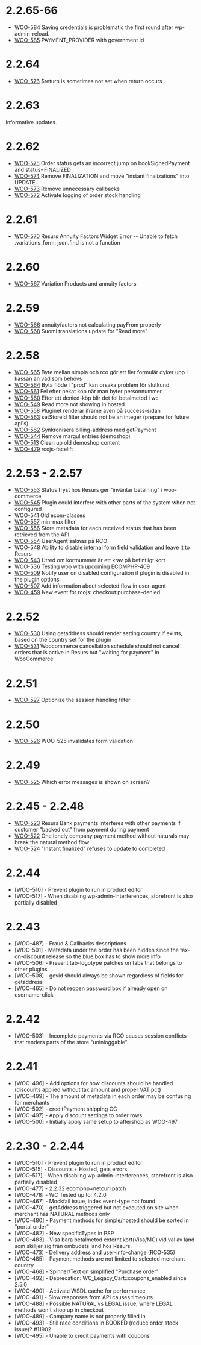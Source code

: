 # 2.2.65-66

* [WOO-584](https://resursbankplugins.atlassian.net/browse/WOO-584) Saving credentials is problematic the first round
  after wp-admin-reload.
* [WOO-585](https://resursbankplugins.atlassian.net/browse/WOO-585) PAYMENT_PROVIDER with government id

# 2.2.64

* [WOO-576](https://resursbankplugins.atlassian.net/browse/WOO-576) $return is sometimes not set when return occurs

# 2.2.63

Informative updates.

# 2.2.62

* [WOO-575](https://resursbankplugins.atlassian.net/browse/WOO-575) Order status gets an incorrect jump on
  bookSignedPayment and status=FINALIZED
* [WOO-574](https://resursbankplugins.atlassian.net/browse/WOO-574) Remove FINALIZATION and move "instant finalizations"
  into UPDATE.
* [WOO-573](https://resursbankplugins.atlassian.net/browse/WOO-573) Remove unnecessary callbacks
* [WOO-572](https://resursbankplugins.atlassian.net/browse/WOO-572) Activate logging of order stock handling

# 2.2.61

* [WOO-570](https://resursbankplugins.atlassian.net/browse/WOO-570) Resurs Annuity Factors Widget Error -- Unable to
  fetch .variations\_form: json.find is not a function

# 2.2.60

* [WOO-567](https://resursbankplugins.atlassian.net/browse/WOO-567) Variation Products and annuity factors

# 2.2.59

* [WOO-566](https://resursbankplugins.atlassian.net/browse/WOO-566) annuityfactors not calculating payFrom properly
* [WOO-568](https://resursbankplugins.atlassian.net/browse/WOO-568) Suomi translations update for "Read more"

# 2.2.58

* [WOO-565](https://resursbankplugins.atlassian.net/browse/WOO-565) Byte mellan simpla och rco gör att fler formulär
  dyker upp i kassan än vad som behövs
* [WOO-564](https://resursbankplugins.atlassian.net/browse/WOO-564) Byta flöde i "prod" kan orsaka problem för slutkund
* [WOO-561](https://resursbankplugins.atlassian.net/browse/WOO-561) Fel efter nekat köp när man byter personnummer
* [WOO-560](https://resursbankplugins.atlassian.net/browse/WOO-560) Efter ett denied-köp blir det fel betalmetod i wc
* [WOO-549](https://resursbankplugins.atlassian.net/browse/WOO-549) Read more not showing in hosted
* [WOO-558](https://resursbankplugins.atlassian.net/browse/WOO-558) Pluginet renderar iframe även på success-sidan
* [WOO-563](https://resursbankplugins.atlassian.net/browse/WOO-563) setStoreId filter should not be an integer \(prepare
  for future api's\)
* [WOO-562](https://resursbankplugins.atlassian.net/browse/WOO-562) Synkronisera billing-address med getPayment
* [WOO-544](https://resursbankplugins.atlassian.net/browse/WOO-544) Remove margul entries \(demoshop\)
* [WOO-513](https://resursbankplugins.atlassian.net/browse/WOO-513) Clean up old demoshop content
* [WOO-479](https://resursbankplugins.atlassian.net/browse/WOO-479) rcojs-facelift

# 2.2.53 - 2.2.57

* [WOO-553](https://resursbankplugins.atlassian.net/browse/WOO-553) Status fryst hos Resurs ger "inväntar betalning" i
  woo-commerce
* [WOO-545](https://resursbankplugins.atlassian.net/browse/WOO-545) Plugin could interfere with other parts of the
  system when not configured
* [WOO-541](https://resursbankplugins.atlassian.net/browse/WOO-541) Old ecom-classes
* [WOO-557](https://resursbankplugins.atlassian.net/browse/WOO-557) min-max filter
* [WOO-556](https://resursbankplugins.atlassian.net/browse/WOO-556) Store metadata for each received status that has
  been retrieved from the API
* [WOO-554](https://resursbankplugins.atlassian.net/browse/WOO-554) UserAgent saknas på RCO
* [WOO-548](https://resursbankplugins.atlassian.net/browse/WOO-548) Ability to disable internal form field validation
  and leave it to Resurs
* [WOO-543](https://resursbankplugins.atlassian.net/browse/WOO-543) Utred om kortnummer är ett krav på befintligt kort
* [WOO-536](https://resursbankplugins.atlassian.net/browse/WOO-536) Testing woo with upcoming ECOMPHP-409
* [WOO-509](https://resursbankplugins.atlassian.net/browse/WOO-509) Notify user on disabled configuration if plugin is
  disabled in the plugin options
* [WOO-507](https://resursbankplugins.atlassian.net/browse/WOO-507) Add information about selected flow in user-agent
* [WOO-459](https://resursbankplugins.atlassian.net/browse/WOO-459) New event for rcojs: checkout:purchase-denied

# 2.2.52

* [WOO-530](https://resursbankplugins.atlassian.net/browse/WOO-530) Using getaddress should render setting country if
  exists, based on the country set for the plugin
* [WOO-531](https://resursbankplugins.atlassian.net/browse/WOO-531) Woocommerce cancellation schedule should not cancel
  orders that is active in Resurs but "waiting for payment" in WooCommerce

# 2.2.51

* [WOO-527](https://resursbankplugins.atlassian.net/browse/WOO-527) Optionize the session handling filter

# 2.2.50

* [WOO-526](https://resursbankplugins.atlassian.net/browse/WOO-526) WOO-525 invalidates form validation

# 2.2.49

* [WOO-525](https://resursbankplugins.atlassian.net/browse/WOO-525) Which error messages is shown on screen?

# 2.2.45 - 2.2.48

* [WOO-523](https://resursbankplugins.atlassian.net/browse/WOO-523) Resurs Bank payments interferes with other payments
  if customer "backed out" from payment during payment
* [WOO-522](https://resursbankplugins.atlassian.net/browse/WOO-522) One lonely company payment method without naturals
  may break the natural method flow
* [WOO-524](https://resursbankplugins.atlassian.net/browse/WOO-524) "Instant finalized" refuses to update to completed

# 2.2.44

* [WOO-510] - Prevent plugin to run in product editor
* [WOO-517] - When disabling wp-admin-interferences, storefront is also partially disabled

# 2.2.43

* [WOO-487] - Fraud & Callbacks descriptions
* [WOO-501] - Metadata under the order has been hidden since the tax-on-discount release so the blue box has to show
  more info
* [WOO-506] - Prevent tab-logotype patches on tabs that belongs to other plugins
* [WOO-508] - govid should always be shown regardless of fields for getaddress
* [WOO-465] - Do not reopen password box if already open on username-click

# 2.2.42

* [WOO-503] - Incomplete payments via RCO causes session conflicts that renders parts of the store "uninloggable".

# 2.2.41

* [WOO-496] - Add options for how discounts should be handled (discounts applied without tax amount and proper VAT pct)
* [WOO-499] - The amount of metadata in each order may be confusing for merchants
* [WOO-502] - creditPayment shipping CC
* [WOO-497] - Apply discount settings to order rows
* [WOO-500] - Initially apply same setup to aftershop as WOO-497

# 2.2.30 - 2.2.44

* [WOO-510] - Prevent plugin to run in product editor
* [WOO-515] - Discounts + Hosted, gets errors.
* [WOO-517] - When disabling wp-admin-interferences, storefront is also partially disabled
* [WOO-477] - 2.2.32 ecomphp+netcurl patch
* [WOO-478] - WC Tested up to: 4.2.0
* [WOO-467] - Mockfail issue, index event-type not found
* [WOO-470] - getAddress triggered but not executed on site when merchant has NATURAL methods only
* [WOO-480] - Payment methods for simple/hosted should be sorted in "portal order"
* [WOO-482] - New specificTypes in PSP
* [WOO-483] - Visa bara betalmetod externt kort(Visa/MC) vid val av land som skilljer sig från ombudets land hos Resurs.
* [WOO-473] - Delivery address and user-info-change (RCO-535)
* [WOO-485] - Payment methods are not limited to selected merchant country
* [WOO-468] - Spinner/Text on simplified "Purchase order"
* [WOO-492] - Deprecation: WC_Legacy_Cart::coupons_enabled since 2.5.0
* [WOO-490] - Activate WSDL cache for performance
* [WOO-491] - Slow responses from API causes timeouts
* [WOO-488] - Possible NATURAL vs LEGAL issue, where LEGAL methods won't shop up in checkout
* [WOO-489] - Company name is not properly filled in
* [WOO-493] - Still race conditions in BOOKED (reduce order stock issue)? #11902
* [WOO-495] - Unable to credit payments with coupons
